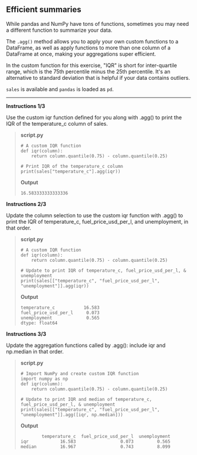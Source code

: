 ## Efficient summaries

While pandas and NumPy have tons of functions, sometimes you may need a different function to summarize your data.

The `.agg()` method allows you to apply your own custom functions to a DataFrame, as well as apply functions to more than one column of a DataFrame at once, making your aggregations super efficient.

In the custom function for this exercise, "IQR" is short for inter-quartile range, which is the 75th percentile minus the 25th percentile. It's an alternative to standard deviation that is helpful if your data contains outliers.

`sales` is available and `pandas` is loaded as `pd`.

<hr>

**Instructions 1/3**

Use the custom iqr function defined for you along with .agg() to print the IQR of the temperature_c column of sales.

> **script.py**
> ```
> # A custom IQR function
> def iqr(column):
>     return column.quantile(0.75) - column.quantile(0.25)
>
> # Print IQR of the temperature_c column
> print(sales["temperature_c"].agg(iqr))
> ```
>
> **Output**
> ```
> 16.583333333333336
> ```

**Instructions 2/3**

Update the column selection to use the custom iqr function with .agg() to print the IQR of temperature_c, fuel_price_usd_per_l, and unemployment, in that order.

> **script.py**
> ```
> # A custom IQR function
> def iqr(column):
>     return column.quantile(0.75) - column.quantile(0.25)
>
> # Update to print IQR of temperature_c, fuel_price_usd_per_l, & unemployment
> print(sales[["temperature_c", "fuel_price_usd_per_l", "unemployment"]].agg(iqr))
> ```
>
> **Output**
> ```
> temperature_c           16.583
> fuel_price_usd_per_l     0.073
> unemployment             0.565
> dtype: float64
> ```

**Instructions 3/3**

Update the aggregation functions called by .agg(): include iqr and np.median in that order.

> **script.py**
> ```
> # Import NumPy and create custom IQR function
> import numpy as np
> def iqr(column):
>     return column.quantile(0.75) - column.quantile(0.25)
>
> # Update to print IQR and median of temperature_c, fuel_price_usd_per_l, & unemployment
> print(sales[["temperature_c", "fuel_price_usd_per_l", "unemployment"]].agg([iqr, np.median]))
> ```
>
> **Output**
> ```
>         temperature_c  fuel_price_usd_per_l  unemployment
> iqr            16.583                 0.073         0.565
> median         16.967                 0.743         8.099
>
> ```